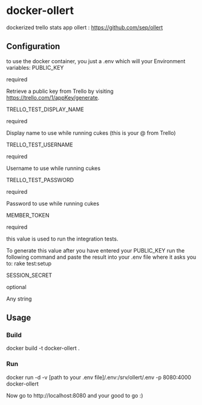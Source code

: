 # docker-ollert
dockerized trello stats app ollert : https://github.com/sep/ollert

## Configuration
to use the docker container, you just a .env which will your Environment variables:
PUBLIC_KEY

required

Retrieve a public key from Trello by visiting https://trello.com/1/appKey/generate.

TRELLO_TEST_DISPLAY_NAME

required

Display name to use while running cukes (this is your @<username> from Trello)

TRELLO_TEST_USERNAME

required

Username to use while running cukes

TRELLO_TEST_PASSWORD

required

Password to use while running cukes

MEMBER_TOKEN

required

this value is used to run the integration tests. 

To generate this value after you have entered your PUBLIC_KEY run the following command and paste the result into your .env file where it asks you to:
rake test:setup

SESSION_SECRET

optional

Any string

## Usage
### Build
docker build -t docker-ollert .

### Run
 docker run -d -v [path to your .env file]/.env:/srv/ollert/.env -p 8080:4000 docker-ollert

Now go to http://localhost:8080 and your good to go :)